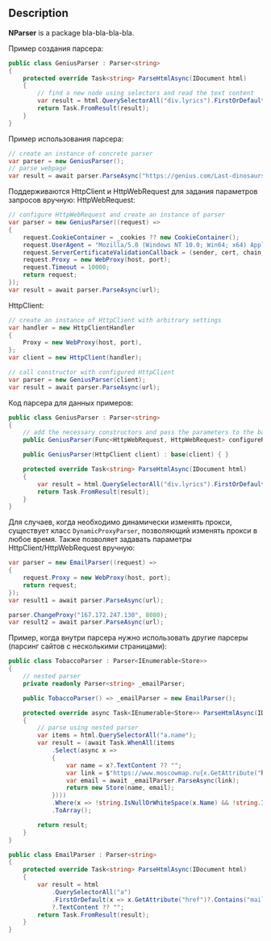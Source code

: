 ## Description
**NParser** is a package bla-bla-bla-bla.

Пример создания парсера:
```c#
public class GeniusParser : Parser<string>
{
	protected override Task<string> ParseHtmlAsync(IDocument html)
	{
		// find a new node using selectors and read the text content
		var result = html.QuerySelectorAll("div.lyrics").FirstOrDefault()?.TextContent ?? "";
		return Task.FromResult(result);
	}
}
```

Пример использования парсера:
```c#
// create an instance of concrete parser
var parser = new GeniusParser();
// parse webpage
var result = await parser.ParseAsync("https://genius.com/Last-dinosaurs-apollo-lyrics");
```

Поддерживаются HttpClient и HttpWebRequest для задания параметров запросов вручную:
HttpWebRequest:
```c#
// configure HttpWebRequest and create an instance of parser
var parser = new GeniusParser((request) =>
{
	request.CookieContainer = _cookies ?? new CookieContainer();
	request.UserAgent = "Mozilla/5.0 (Windows NT 10.0; Win64; x64) AppleWebKit/537.36 (KHTML, like Gecko) Chrome/74.0.3729.169 Safari/537.36";
	request.ServerCertificateValidationCallback = (sender, cert, chain, sslPolicyErrors) => true;
	request.Proxy = new WebProxy(host, port);
	request.Timeout = 10000;
	return request;
});
var result = await parser.ParseAsync(url);
```

HttpClient:
```c#
// create an instance of HttpClient with arbitrary settings
var handler = new HttpClientHandler
{
	Proxy = new WebProxy(host, port),
};
var client = new HttpClient(handler);

// call constructor with configured HttpClient
var parser = new GeniusParser(client);
var result = await parser.ParseAsync(url);
```

Код парсера для данных примеров:
```c#
public class GeniusParser : Parser<string>
{
	// add the necessary constructors and pass the parameters to the base constructor
	public GeniusParser(Func<HttpWebRequest, HttpWebRequest> configureRequest) : base(configureRequest) { }

	public GeniusParser(HttpClient client) : base(client) { }

	protected override Task<string> ParseHtmlAsync(IDocument html)
	{
		var result = html.QuerySelectorAll("div.lyrics").FirstOrDefault()?.TextContent ?? "";
		return Task.FromResult(result);
	}
}
```

Для случаев, когда необходимо динамически изменять прокси, существует класс `DynamicProxyParser`, позволяющий изменять прокси в любое время. Также позволяет задавать параметры HttpClient/HttpWebRequest вручную:
```c#
var parser = new EmailParser((request) =>
{
	request.Proxy = new WebProxy(host, port);
	return request;
});
var result1 = await parser.ParseAsync(url);

parser.ChangeProxy("167.172.247.130", 8080);
var result2 = await parser.ParseAsync(url);
```

Пример, когда внутри парсера нужно использовать другие парсеры (парсинг сайтов с несколькими страницами):
```c#
public class TobaccoParser : Parser<IEnumerable<Store>>
{
	// nested parser
	private readonly Parser<string> _emailParser;

	public TobaccoParser() => _emailParser = new EmailParser();

	protected override async Task<IEnumerable<Store>> ParseHtmlAsync(IDocument html)
	{
		// parse using nested parser
		var items = html.QuerySelectorAll("a.name");
		var result = (await Task.WhenAll(items
			.Select(async x =>
			{
				var name = x?.TextContent ?? "";
				var link = $"https://www.moscowmap.ru{x.GetAttribute("href")}";
				var email = await _emailParser.ParseAsync(link);
				return new Store(name, email);
			})))
			.Where(x => !string.IsNullOrWhiteSpace(x.Name) && !string.IsNullOrWhiteSpace(x.Email))
			.ToArray();

		return result;
	}
}

public class EmailParser : Parser<string>
{
	protected override Task<string> ParseHtmlAsync(IDocument html)
	{
		var result = html
			.QuerySelectorAll("a")
			.FirstOrDefault(x => x.GetAttribute("href")?.Contains("mailto:") == true)
			?.TextContent ?? "";
		return Task.FromResult(result);
	}
}
```
